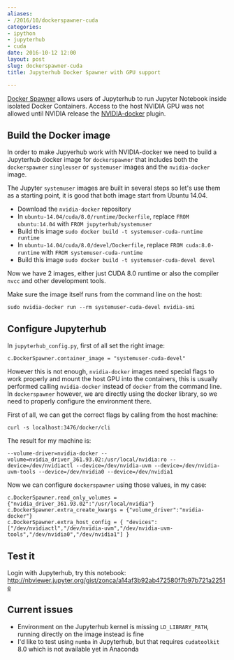 ```yaml
---
aliases:
- /2016/10/dockerspawner-cuda
categories:
- ipython
- jupyterhub
- cuda
date: 2016-10-12 12:00
layout: post
slug: dockerspawner-cuda
title: Jupyterhub Docker Spawner with GPU support

---
```


[Docker Spawner](https://github.com/jupyterhub/dockerspawner) allows users of Jupyterhub to run Jupyter Notebook inside isolated Docker Containers.
Access to the host NVIDIA GPU was not allowed until NVIDIA release the [NVIDIA-docker](https://github.com/NVIDIA/nvidia-docker) plugin.

## Build the Docker image

In order to make Jupyerhub work with NVIDIA-docker we need to build a Jupyterhub docker image for `dockerspawner` that includes both the `dockerspawner` `singleuser` or `systemuser` images and the `nvidia-docker` image.

The Jupyter `systemuser` images are built in several steps so let's use them as a starting point, it is good that both image start from Ubuntu 14.04.

* Download the `nvidia-docker` repository
* In `ubuntu-14.04/cuda/8.0/runtime/Dockerfile`, replace `FROM ubuntu:14.04` with `FROM jupyterhub/systemuser`
* Build this image `sudo docker build -t systemuser-cuda-runtime runtime`
* In `ubuntu-14.04/cuda/8.0/devel/Dockerfile`, replace `FROM cuda:8.0-runtime` with `FROM systemuser-cuda-runtime`
* Build this image `sudo docker build -t systemuser-cuda-devel devel`

Now we have 2 images, either just CUDA 8.0 runtime or also the compiler `nvcc` and other development tools.

Make sure the image itself runs from the command line on the host:

    sudo nvidia-docker run --rm systemuser-cuda-devel nvidia-smi 

## Configure Jupyterhub

In `jupyterhub_config.py`, first of all set the right image:

    c.DockerSpawner.container_image = "systemuser-cuda-devel"
    
However this is not enough, `nvidia-docker` images need special flags to work properly and mount the host GPU into the containers, this is usually performed calling `nvidia-docker` instead of `docker` from the command line.
In `dockerspawner` however, we are directly using the docker library, so we need to properly configure the environment there.

First of all, we can get the correct flags by calling from the host machine:

    curl -s localhost:3476/docker/cli

The result for my machine is:

    --volume-driver=nvidia-docker --volume=nvidia_driver_361.93.02:/usr/local/nvidia:ro --device=/dev/nvidiactl --device=/dev/nvidia-uvm --device=/dev/nvidia-uvm-tools --device=/dev/nvidia0 --device=/dev/nvidia1
    
Now we can configure `dockerspawner` using those values, in my case:

```
c.DockerSpawner.read_only_volumes = {"nvidia_driver_361.93.02":"/usr/local/nvidia"}
c.DockerSpawner.extra_create_kwargs = {"volume_driver":"nvidia-docker"}
c.DockerSpawner.extra_host_config = { "devices":["/dev/nvidiactl","/dev/nvidia-uvm","/dev/nvidia-uvm-tools","/dev/nvidia0","/dev/nvidia1"] }
```

## Test it

Login with Jupyterhub, try this notebook: <http://nbviewer.jupyter.org/gist/zonca/a14af3b92ab472580f7b97b721a2251e>

## Current issues

* Environment on the Jupyterhub kernel is missing `LD_LIBRARY_PATH`, running directly on the image instead is fine
* I'd like to test using `numba` in Jupyterhub, but that requires `cudatoolkit` 8.0 which is not available yet in Anaconda
